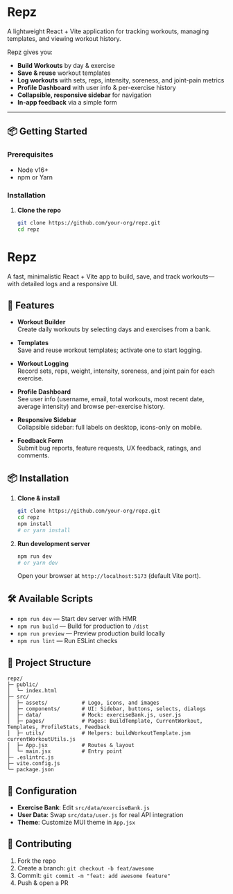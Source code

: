 # Repz

A lightweight React + Vite application for tracking workouts, managing templates, and viewing workout history. 

Repz gives you:

- **Build Workouts** by day & exercise  
- **Save & reuse** workout templates  
- **Log workouts** with sets, reps, intensity, soreness, and joint-pain metrics  
- **Profile Dashboard** with user info & per-exercise history  
- **Collapsible, responsive sidebar** for navigation  
- **In-app feedback** via a simple form  

---

## 📦 Getting Started

### Prerequisites

- Node v16+  
- npm or Yarn  

### Installation

1. **Clone the repo**  
   ```bash
   git clone https://github.com/your-org/repz.git
   cd repz
# Repz

A fast, minimalistic React + Vite app to build, save, and track workouts—with detailed logs and a responsive UI.

## 🚀 Features

- **Workout Builder**  
  Create daily workouts by selecting days and exercises from a bank.

- **Templates**  
  Save and reuse workout templates; activate one to start logging.

- **Workout Logging**  
  Record sets, reps, weight, intensity, soreness, and joint pain for each exercise.

- **Profile Dashboard**  
  See user info (username, email, total workouts, most recent date, average intensity) and browse per-exercise history.

- **Responsive Sidebar**  
  Collapsible sidebar: full labels on desktop, icons-only on mobile.

- **Feedback Form**  
  Submit bug reports, feature requests, UX feedback, ratings, and comments.

## 📦 Installation

1. **Clone & install**  
   ```bash
   git clone https://github.com/your-org/repz.git
   cd repz
   npm install
   # or yarn install
   ```

2. **Run development server**  
   ```bash
   npm run dev
   # or yarn dev
   ```
   Open your browser at `http://localhost:5173` (default Vite port).

## 🛠 Available Scripts

- `npm run dev` — Start dev server with HMR  
- `npm run build` — Build for production to `/dist`  
- `npm run preview` — Preview production build locally  
- `npm run lint` — Run ESLint checks

## 📂 Project Structure

```
repz/
├─ public/              
│  └─ index.html        
├─ src/
│  ├─ assets/           # Logo, icons, and images
│  ├─ components/       # UI: Sidebar, buttons, selects, dialogs
│  ├─ data/             # Mock: exerciseBank.js, user.js
│  ├─ pages/            # Pages: BuildTemplate, CurrentWorkout, Templates, ProfileStats, Feedback
│  ├─ utils/            # Helpers: buildWorkoutTemplate.jsm currentWorkoutUtils.js
│  ├─ App.jsx           # Routes & layout
│  └─ main.jsx          # Entry point
├─ .eslintrc.js         
├─ vite.config.js       
└─ package.json         
```

## 🔧 Configuration

- **Exercise Bank**: Edit `src/data/exerciseBank.js`  
- **User Data**: Swap `src/data/user.js` for real API integration  
- **Theme**: Customize MUI theme in `App.jsx`

## 🤝 Contributing

1. Fork the repo  
2. Create a branch: `git checkout -b feat/awesome`  
3. Commit: `git commit -m "feat: add awesome feature"`  
4. Push & open a PR
